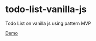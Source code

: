 # todo-list-vanilla-js
Todo List on vanilla js using pattern MVP

[Demo](https://baikhonov.github.io/todo-list-vanilla-js/)
